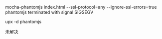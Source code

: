 mocha-phantomjs index.html --ssl-protocol=any --ignore-ssl-errors=true
phantomjs terminated with signal SIGSEGV

upx -d phantomjs

未解决